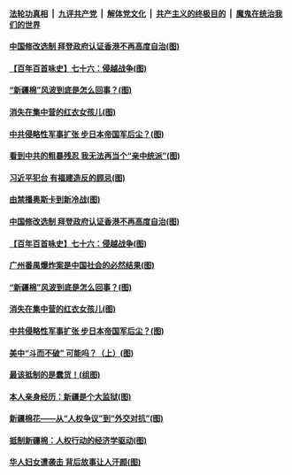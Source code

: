 

####  [法轮功真相](../../../../basic/blob/master/README.md?t=04012231) &nbsp;|&nbsp; [九评共产党](../../../../9ping.md/blob/master/README.md?t=04012231) &nbsp;|&nbsp; [解体党文化](../../../../jtdwh.md/blob/master/README.md?t=04012231)  &nbsp;|&nbsp; [共产主义的终极目的](../../../../gczydzjmd.md/blob/master/README.md?t=04012231) &nbsp;|&nbsp; [魔鬼在统治我们的世界](../../../../mgztzwmdsj.md/blob/master/README.md?t=04012231) 

#### [中国修改选制 拜登政府认证香港不再高度自治(图)](../pages/p4/967396.md?t=04012231) 

#### [【百年百首咏史】七十六：侵越战争(图)](../pages/p4/967323.md?t=04012231) 


#### [“新疆棉”风波到底是怎么回事？(图)](../pages/p4/967269.md?t=04012231) 

#### [消失在集中营的红衣女孩儿(图)](../pages/p4/967267.md?t=04012231) 

#### [中共侵略性军事扩张 步日本帝国军后尘？(图)](../pages/p4/967266.md?t=04012231) 


#### [看到中共的粗暴残忍 我无法再当个“亲中统派”(图)](../pages/p4/967404.md?t=04012231) 

#### [习近平犯台 有福建造反的顾忌(图)](../pages/p4/967401.md?t=04012231) 

#### [由禁播奥斯卡到新冷战(图)](../pages/p4/967399.md?t=04012231) 

#### [中国修改选制 拜登政府认证香港不再高度自治(图)](../pages/p4/967396.md?t=04012231) 


#### [【百年百首咏史】七十六：侵越战争(图)](../pages/p4/967323.md?t=04012231) 


#### [广州番禺爆炸案是中国社会的必然结果(图)](../pages/p4/967292.md?t=04012231) 


#### [“新疆棉”风波到底是怎么回事？(图)](../pages/p4/967269.md?t=04012231) 

#### [消失在集中营的红衣女孩儿(图)](../pages/p4/967267.md?t=04012231) 

#### [中共侵略性军事扩张 步日本帝国军后尘？(图)](../pages/p4/967266.md?t=04012231) 

#### [美中“斗而不破” 可能吗？（上）(图)](../pages/p4/967265.md?t=04012231) 


#### [最该抵制的是蠢货！(组图)](../pages/p4/967156.md?t=04012231) 

#### [本人亲身经历：新疆是个大监狱(图)](../pages/p4/967158.md?t=04012231) 

#### [新疆棉花——从“人权争议”到“外交对抗”(图)](../pages/p4/967151.md?t=04012231) 

#### [抵制新疆棉：人权行动的经济学驱动(图)](../pages/p4/967152.md?t=04012231) 

#### [华人妇女遭袭击 背后故事让人汗颜(图)](../pages/p4/967065.md?t=04012231) 

